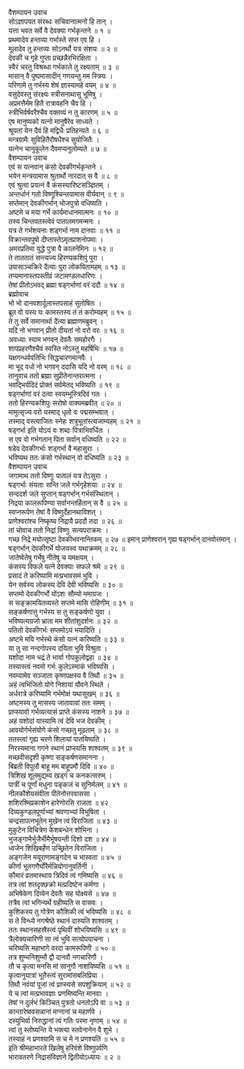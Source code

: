 वैशम्पायन उवाच  
सोऽज्ञापयत संरब्धः सचिवानात्मनो हि तान् ।  
यत्ता भवत सर्वे वै देवक्या गर्भकृन्तने ॥ १ ॥  
प्रथमादेव हन्तव्या गर्भास्ते सप्त एव हि ।  
मूलादेव तु हन्तव्यः सोऽनर्थो यत्र संशयः ॥ २ ॥  
देवकी च गृहे गुप्ता प्रच्छन्नैरभिरक्षिता ।  
स्वैरं चरतु विश्रब्धा गर्भकाले तु रक्ष्यताम् ॥ ३ ॥  
मासान् वै पुष्पमासादीन् गणयन्तु मम स्त्रियः ।  
परिणामे तु गर्भस्य शेषं ज्ञास्यामहे वयम् ॥ ४ ॥  
वसुदेवस्तु संरक्ष्यः स्त्रीसनाथासु भूमिषु ।  
अप्रमत्तैर्मम हितै रात्रावहनि चैव हि ।  
स्त्रीभिर्वर्षवरैश्चैव वक्तव्यं न तु कारणम् ॥ ५ ॥  
एष मानुष्यको यत्नो मानुषैरेव साध्यते ।  
श्रूयतां येन दैवं हि मद्विधैः प्रतिहन्यते ॥ ६ ॥  
मन्त्रग्रामैः सुविहितैरौषधैश्च सुयोजितैः ।  
यत्नेन चानुकूलेन दैवमप्यनुलोम्यते ॥ ७ ॥  
वैशम्पायन उवाच  
एवं स यत्नवान् कंसो देवकीगर्भकृन्तने ।  
भयेन मन्त्रयामास श्रुतार्थो नारदात् स वै ॥ ८ ॥  
एवं श्रुत्वा प्रयत्नं वै कंसस्यारिष्टसञ्ज्ञितम् ।  
अन्तर्धानं गतो विष्णूश्चिन्तयामास वीर्यवान् ॥ ९ ॥  
सप्तेमान् देवकीगर्भान् भोजपुत्रो वधिष्यति ।  
अष्टमे च मया गर्भे कार्यमाधानमात्मनः ॥ १० ॥  
तस्य चिन्तयतस्त्वेवं पातालमगमन्मनः ।  
यत्र ते गर्भशयनाः शड्गर्भा नाम दानवाः ॥ ११ ॥  
विक्रान्तवपुषो दीप्तास्तेऽमृतप्राशनोपमाः ।  
अमरप्रतिमा युद्धे पुत्रा वै कालनेमिनः ॥ १२ ॥  
ते ताततातं सन्त्यज्य हिरण्यकशिपुं पुरा ।  
उपासाञ्चक्रिरे दैत्याः पुरा लोकपितामहम् ॥ १३ ॥  
तप्यमानास्तपस्तीव्रं जटामण्डलधारिणः ।  
तेषां प्रीतोऽभवद् ब्रह्मा षड्गर्भाणां वरं ददौ ॥ १४ ॥  
ब्रह्मोवाच  
भो भो दानवशार्दूलास्तपसाहं सुतोषितः ।  
ब्रूत वो यस्य यः कामस्तस्य तं तं करोम्यहम् ॥ १५ ॥  
ते तु सर्वे समानार्था दैत्या ब्रह्माणमब्रुवन् ।  
यदि नो भगवान् प्रीतो दीयतां नो वरो वरः ॥ १६ ॥  
अवध्याः स्याम भगवन् देवतैः समहोरगैः ।  
शापप्रहरणैश्चैवं स्वस्ति नोऽस्तु महर्षिभिः ॥ १७ ॥  
यक्षगन्धर्वपतिभिः सिद्धचारणमानवैः ।  
मा भूद् वधो नो भगवन् ददासि यदि नो वरम् ॥ १८ ॥  
तानुवाच ततो ब्रह्मा सुप्रीतेनान्तरात्मना ।  
भवद्भिर्यदिदं प्रोक्तं सर्वमेतद् भविष्यति ॥ १९ ॥  
षड्गर्भाणां वरं दत्वा स्वयम्भूस्त्रिदिवं गतः ।  
ततो हिरण्यकशिपुः सरोषो वाक्यमब्रवीत् ॥ २० ॥  
मामुत्सृज्य वरो यस्माद् धृतो वः पद्मसम्भवात् ।  
तस्माद् वस्त्याजितः स्नेहः शत्रुभूतांस्त्यजाम्यहम् ॥ २१ ॥  
षड्गर्भा इति योऽयं वः शब्दः पित्राभिवर्धितः ।  
स एव वो गर्भगतान् पिता सर्वान् वधिष्यति ॥ २२ ॥  
षडेव देवकीगर्भाः शड्गर्भा वै महासुराः ।  
भविष्यथ ततः कंसो गर्भस्थान् वो वधिष्यति ॥ २३ ॥  
वैशम्पायन उवाच  
जगामाथ ततो विष्णुः पातालं यत्र तेऽसुराः ।  
षड्गर्भाः संयताः सन्ति जले गर्भगृहेशयाः ॥ २४ ॥  
सन्ददर्श जले सुप्तान् षड्गर्भान् गर्भसंस्थितान् ।  
निद्रया कालरूपिण्या सर्वानन्तर्हितान् स वै ॥ २५ ॥  
स्वप्नरूपेण तेषां वै विष्णुर्देहानथाविशत् ।  
प्राणेश्वरांश्च निष्कृष्य निद्रायै प्रददौ तदा ॥ २६ ॥  
तां चोवाच ततो निद्रां विष्णुः सत्यपराक्रमः ।  
गच्छ निद्रे मयोत्सृष्टा देवकीभवनान्तिकम् ॥ २७ ॥
इमान् प्राणेश्वरान् गृह्य षड्गर्भान् दानवोत्तमान् ।  
षड्गर्भान् देवकीगर्भे योजयस्व यथाक्रमम् ॥ २८ ॥  
जातेष्वेतेषु गर्भेषु नीतेषु च यमक्षयम् ।  
कंसस्य विफले यत्ने देवक्याः सफले श्रमे ॥ २९ ॥  
प्रसादं ते करिष्यामि मत्प्रभावसमं भुवि ।  
येन सर्वस्य लोकस्य देवि देवी भविष्यसि ॥ ३० ॥  
सप्तमो देवकीगर्भो योंऽशः सौम्यो ममाग्रजः ।  
स सङ्क्रामयितव्यस्ते सप्तमे मासि रोहिणीम् ॥ ३१ ॥  
सङ्कर्षणात्तु गर्भस्य स तु सङ्कर्षणो युवा ।  
भविष्यत्यग्रजो भ्राता मम शीतांशुदर्शनः ॥ ३२ ॥  
पतितो देवकीगर्भः सप्तमोऽयं भयादिति ।  
अष्टमे मयि गर्भस्थे कंसो यत्नं करिष्यति ॥ ३३ ॥  
या तु सा नन्दगोपस्य दयिता भुवि विश्रुता ।  
यशोदा नाम भद्रं ते भार्या गोपकुलोद्वहा ॥ ३४ ॥  
तस्यास्त्वं नवमो गर्भः कुलेऽस्माकं भविष्यसि ।  
नवम्यामेव सञ्जाता कृष्णपक्षस्य वै तिथौ ॥ ३५ ॥  
अहं त्वभिजितो योगे निशायां यौवने स्थिते ।  
अर्धरात्रे करिष्यामि गर्भमोक्षं यथासुखम् ॥ ३६ ॥  
अष्टमस्य तु मासस्य जातावावां ततः समम् ।  
प्राप्स्यावो गर्भव्यत्यासं प्राप्ते कंसस्य नाशने ॥ ३७ ॥  
अहं यशोदां यास्यामि त्वं देवि भज देवकीम् ।  
आवयोर्गर्भसंयोगे कंसो गच्छतु मूढताम् ॥ ३८ ॥  
ततस्त्वां गृह्य चरणे शिलायां पातयिष्यति ।  
निरस्यमाना गगने स्थानं प्राप्स्यसि शाश्वतम् ॥ ३९ ॥  
मच्छवीसदृशी कृष्णा सङ्कर्षणसमानना ।  
बिब्रती विपुलौ बाहू मम बाहूपमौ दिवि ॥ ४० ॥  
त्रिशिखं शूलमुद्यम्य खड्गं च कनकत्सरुम् ।  
पात्रीं च पूर्णां मधुना पङ्‌कजं च सुनिर्मलम् ॥ ४१ ॥  
नीलकौशेयसंवीता पीतेनोत्तरवाससा ।  
शशिरश्मिप्रकाशेन हारेणोरसि राजता ॥ ४२  
दिव्यकुण्डलपूर्णाभ्यां श्रवणाभ्यां विभूषिता ।  
चन्द्रसापत्नभूतेन मुखेन त्वं विराजिता ॥ ४३ ॥  
मुकुटेन विचित्रेण केशबन्धेन शोभिना ।  
भुजङ्‌गाभैर्भुजैर्भीमैर्भूषयन्ती दिशो दश ॥ ४४ ॥  
ध्वजेन शिखिबर्हेण उच्छ्रितेन विराजिता ।  
अङ्‌‌गजेन मयूराणामङ्‌‌गदेन च भास्वता ॥ ४५ ॥  
कीर्णा भूतगणैर्घोरैर्मन्नियोगानुवर्तिनी ।  
कौमारं व्रतमास्थाय त्रिदिवं त्वं गमिष्यसि ॥ ४६ ॥  
तत्र त्वां शतदृक्छक्रो मत्प्रदिष्टेन कर्मणा ।  
अभिषेकेण दिव्येन देवतैः सह योक्ष्यसे ॥ ४७ ॥  
तत्रैव त्वां भगिन्यर्थे ग्रहीष्यति स वासवः ।  
कुशिकस्य तु गोत्रेण कौशिकी त्वं भविष्यसि ॥ ४८ ॥  
स ते विन्ध्ये नगश्रेष्ठे स्थानं दास्यति शाश्वतम् ।  
ततः स्थानसहस्रैस्त्वं पृथिवीं शोभयिष्यसि ॥ ४९ ॥  
त्रैलोक्यचारिणी सा त्वं भुवि सत्योपयाचना ।  
चरिष्यसि महाभागे वरदा कामरूपिणी ॥ ५० ॥  
तत्र शुम्भनिशुम्भौ द्वौ दानवौ नगचारिणौ ।  
तौ च कृत्वा मनसि मां सानुगौ नाशयिष्यसि ॥ ५१ ॥  
कृत्वानुयात्रां भूतैस्त्वं सुरामांसबलिप्रिया ।  
तिथौ नवंयां पूजां त्वं प्राप्स्यसे सपशुक्रियाम् ॥ ५२ ॥  
ये च त्वां मत्प्रभावज्ञाः प्रणमिष्यन्ति मानवाः ।  
तेषां न दुर्लभं किञ्चित् पुत्रतो धनतोऽपि वा ॥ ५३ ॥  
कान्तारेष्ववसन्नानां मग्नानां च महार्णवे ।  
दस्युभिर्वा निरुद्धानां त्वं गतिः परमा नृणाम् ॥ ५४ ॥  
त्वां तु स्तोष्यन्ति ये भक्त्या स्तवेनानेन वै शुभे ।  
तस्याहं न प्रणश्यामि स च मे न प्रणश्यति ॥ ५५ ॥  
इति श्रीमहाभारते खिलेषु हरिवंशे विष्णुपर्वणि  
भारावतरणे निद्रासंविज्ञाने द्वितीयोऽध्यायः ॥ २ ॥
